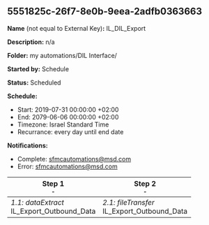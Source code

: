 ## 5551825c-26f7-8e0b-9eea-2adfb0363663

**Name** (not equal to External Key)**:** IL_DIL_Export

**Description:** n/a

**Folder:** my automations/DIL Interface/

**Started by:** Schedule

**Status:** Scheduled

**Schedule:**

* Start: 2019-07-31 00:00:00 +02:00
* End: 2079-06-06 00:00:00 +02:00
* Timezone: Israel Standard Time
* Recurrance: every day until end date

**Notifications:**

* Complete: sfmcautomations@msd.com
* Error: sfmcautomations@msd.com

| Step 1<br>_<small>-</small>_ | Step 2<br>_<small>-</small>_ |
| --- | --- |
| _1.1: dataExtract_<br>IL_Export_Outbound_Data | _2.1: fileTransfer_<br>IL_Export_Outbound_Data |
